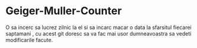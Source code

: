 # Geiger-Muller-Counter

O sa incerc sa lucrez zilnic la el si sa incarc macar o data la sfarsitul fiecarei saptamani , cu acest git doresc sa va fac mai usor dumneavoastra sa vedeti modificarile facute.
